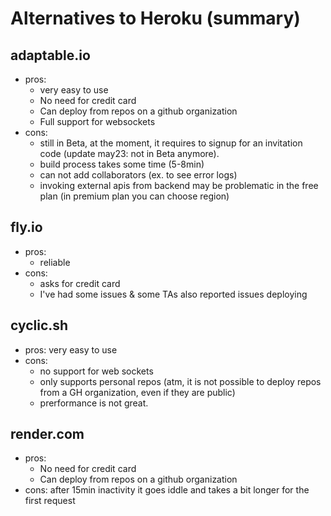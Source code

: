 

# Alternatives to Heroku (summary)


## adaptable.io

- pros: 
  - very easy to use 
  - No need for credit card 
  - Can deploy from repos on a github organization
  - Full support for websockets
- cons: 
  - still in Beta, at the moment, it requires to signup for an invitation code (update may23: not in Beta anymore).
  - build process takes some time (5-8min)
  - can not add collaborators (ex. to see error logs)
  - invoking external apis from backend may be problematic in the free plan (in premium plan you can choose region)


## fly.io

- pros:
  - reliable
- cons: 
  - asks for credit card
  - I've had some issues & some TAs also reported issues deploying


## cyclic.sh

- pros: very easy to use
- cons:
  - no support for web sockets
  - only supports personal repos (atm, it is not possible to deploy repos from a GH organization, even if they are public)
  - prerformance is not great.


## render.com
- pros: 
  - No need for credit card 
  - Can deploy from repos on a github organization
- cons: after 15min inactivity it goes iddle and takes a bit longer for the first request




